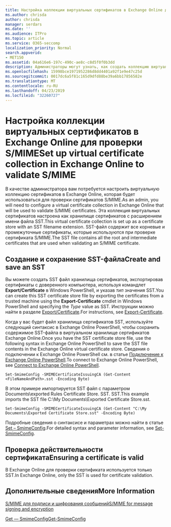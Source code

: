 ```yaml
---
title: Настройка коллекции виртуальных сертификатов в Exchange Online для проверки S/MIME
ms.author: chrisda
author: chrisda
manager: serdars
ms.date: ''
ms.audience: ITPro
ms.topic: article
ms.service: O365-seccomp
localization_priority: Normal
search.appverid:
- MET150
ms.assetid: 04a616e6-197c-490c-ae8c-c8d5f0f0b3dd
description: Администраторы могут узнать, как создать коллекцию виртуальных сертификатов, которая будет использоваться для проверки сертификатов S/MIME в Exchange Online.
ms.openlocfilehash: 15998bce1971952286d8dd4401a92f1e9e47c25d
ms.sourcegitcommit: 0017dc6a5f81c165d9dfd88be39a6bb17856582e
ms.translationtype: MT
ms.contentlocale: ru-RU
ms.lasthandoff: 04/23/2019
ms.locfileid: "32260727"
---
```

# <a name="set-up-virtual-certificate-collection-in-exchange-online-to-validate-smime"></a><span data-ttu-id="518f7-103">Настройка коллекции виртуальных сертификатов в Exchange Online для проверки S/MIME</span><span class="sxs-lookup"><span data-stu-id="518f7-103">Set up virtual certificate collection in Exchange Online to validate S/MIME</span></span>

<span data-ttu-id="518f7-104">В качестве администратора вам потребуется настроить виртуальную коллекцию сертификатов в Exchange Online, которая будет использоваться для проверки сертификатов S/MIME.</span><span class="sxs-lookup"><span data-stu-id="518f7-104">As an admin, you will need to configure a virtual certificate collection in Exchange Online that will be used to validate S/MIME certificates.</span></span> <span data-ttu-id="518f7-105">Эта коллекция виртуальных сертификатов настроена как хранилище сертификатов с расширением имени файла SST.</span><span class="sxs-lookup"><span data-stu-id="518f7-105">This virtual certificate collection is set up as a certificate store with an SST filename extension.</span></span> <span data-ttu-id="518f7-106">SST-файл содержит все корневые и промежуточные сертификаты, которые используются при проверке сертификата S/MIME.</span><span class="sxs-lookup"><span data-stu-id="518f7-106">The SST file contains all the root and intermediate certificates that are used when validating an S/MIME certificate.</span></span>

## <a name="create-and-save-an-sst"></a><span data-ttu-id="518f7-107">Создание и сохранение SST-файла</span><span class="sxs-lookup"><span data-stu-id="518f7-107">Create and save an SST</span></span>

<span data-ttu-id="518f7-108">Вы можете создать SST файл хранилища сертификатов, экспортировав сертификаты с доверенного компьютера, используя командлет **Export/Certificate** в Windows PowerShell, и указав _тип_ значения SST.</span><span class="sxs-lookup"><span data-stu-id="518f7-108">You can create this SST certificate store file by exporting the certificates from a trusted machine using the **Export-Certificate** cmdlet in Windows PowerShell and specifying the _Type_ value as SST.</span></span> <span data-ttu-id="518f7-109">Инструкции можно найти в разделе [Export/Certificate](https://docs.microsoft.com/powershell/module/pkiclient/export-certificate).</span><span class="sxs-lookup"><span data-stu-id="518f7-109">For instructions, see [Export-Certificate](https://docs.microsoft.com/powershell/module/pkiclient/export-certificate).</span></span>

<span data-ttu-id="518f7-110">Когда у вас будет файл хранилища сертификатов SST, используйте следующий синтаксис в Exchange Online PowerShell, чтобы сохранить содержимое SST-файла в виртуальном хранилище сертификатов Exchange Online.</span><span class="sxs-lookup"><span data-stu-id="518f7-110">Once you have the SST certificate store file, use the following syntax in Exchange Online PowerShell to save the SST file contents in the Exchange Online virtual certificate store.</span></span> <span data-ttu-id="518f7-111">Сведения о подключении к Exchange Online PowerShell см. в статье [Подключение к Exchange Online PowerShell](https://go.microsoft.com/fwlink/p/?linkid=396554).</span><span class="sxs-lookup"><span data-stu-id="518f7-111">To connect to Exchange Online PowerShell, see [Connect to Exchange Online PowerShell](https://go.microsoft.com/fwlink/p/?linkid=396554).</span></span>

```
Set-SmimeConfig -SMIMECertificateIssuingCA (Get-Content <FileNameAndPath>.sst -Encoding Byte)
```

<span data-ttu-id="518f7-112">В этом примере импортируется SST файл с параметром Documents\exported Rules Certificate Store. SST. SST.</span><span class="sxs-lookup"><span data-stu-id="518f7-112">This example imports the SST file C:\My Documents\Exported Certificate Store.sst.</span></span>

```
Set-SmimeConfig -SMIMECertificateIssuingCA (Get-Content "C:\My Documents\Exported Certificate Store.sst" -Encoding Byte)
```

<span data-ttu-id="518f7-113">Подробные сведения о синтаксисе и параметрах можно найти в статье [Set – SmimeConfig](https://docs.microsoft.com/en-us/powershell/module/exchange/encryption-and-certificates/set-smimeconfig).</span><span class="sxs-lookup"><span data-stu-id="518f7-113">For detailed syntax and parameter information, see [Set-SmimeConfig](https://docs.microsoft.com/en-us/powershell/module/exchange/encryption-and-certificates/set-smimeconfig).</span></span>

## <a name="ensuring-a-certificate-is-valid"></a><span data-ttu-id="518f7-114">Проверка действительности сертификата</span><span class="sxs-lookup"><span data-stu-id="518f7-114">Ensuring a certificate is valid</span></span>

<span data-ttu-id="518f7-115">В Exchange Online для проверки сертификата используется только SST.</span><span class="sxs-lookup"><span data-stu-id="518f7-115">In Exchange Online, only the SST is used for certificate validation.</span></span>

## <a name="more-information"></a><span data-ttu-id="518f7-116">Дополнительные сведения</span><span class="sxs-lookup"><span data-stu-id="518f7-116">More Information</span></span>

[<span data-ttu-id="518f7-117">S/MIME для подписи и шифрования сообщений</span><span class="sxs-lookup"><span data-stu-id="518f7-117">S/MIME for message signing and encryption</span></span>](s-mime-for-message-signing-and-encryption.md)

[<span data-ttu-id="518f7-118">Get — SmimeConfig</span><span class="sxs-lookup"><span data-stu-id="518f7-118">Get-SmimeConfig</span></span>](http://technet.microsoft.com/library/4b29fa89-0840-4fe9-8885-019fcef2e02b.aspx)
